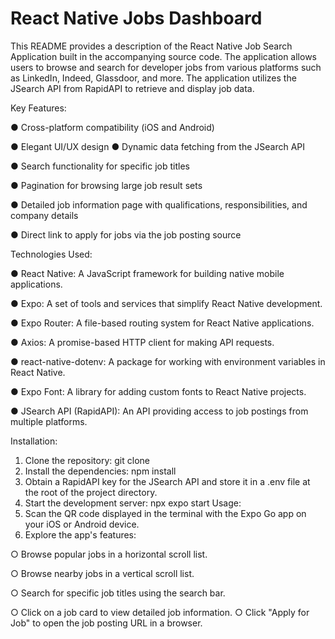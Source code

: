 # React Native Jobs Dashboard

This README provides a description of the React Native Job Search Application built in the accompanying source code. The application allows users to browse and search for developer jobs from various platforms such as LinkedIn, Indeed, Glassdoor, and more. The application utilizes the JSearch API from RapidAPI to retrieve and display job data.

Key Features:

● Cross-platform compatibility (iOS and Android)

● Elegant UI/UX design
● Dynamic data fetching from the JSearch API

● Search functionality for specific job titles

● Pagination for browsing large job result sets

● Detailed job information page with qualifications, responsibilities, and company details

● Direct link to apply for jobs via the job posting source

Technologies Used:

● React Native: A JavaScript framework for building native mobile applications.

● Expo: A set of tools and services that simplify React Native development.

● Expo Router: A file-based routing system for React Native applications.

● Axios: A promise-based HTTP client for making API requests.

● react-native-dotenv: A package for working with environment variables in React Native.

● Expo Font: A library for adding custom fonts to React Native projects.

● JSearch API (RapidAPI): An API providing access to job postings from multiple platforms.

Installation:
1. Clone the repository: git clone <repository-url>
2. Install the dependencies: npm install
3. Obtain a RapidAPI key for the JSearch API and store it in a .env file at the root of the project directory.
4. Start the development server: npx expo start
Usage:
1. Scan the QR code displayed in the terminal with the Expo Go app on your iOS or Android device.
2. Explore the app's features:


○ Browse popular jobs in a horizontal scroll list.

○ Browse nearby jobs in a vertical scroll list.

○ Search for specific job titles using the search bar.

○ Click on a job card to view detailed job information.
○ Click "Apply for Job" to open the job posting URL in a browser.
 

